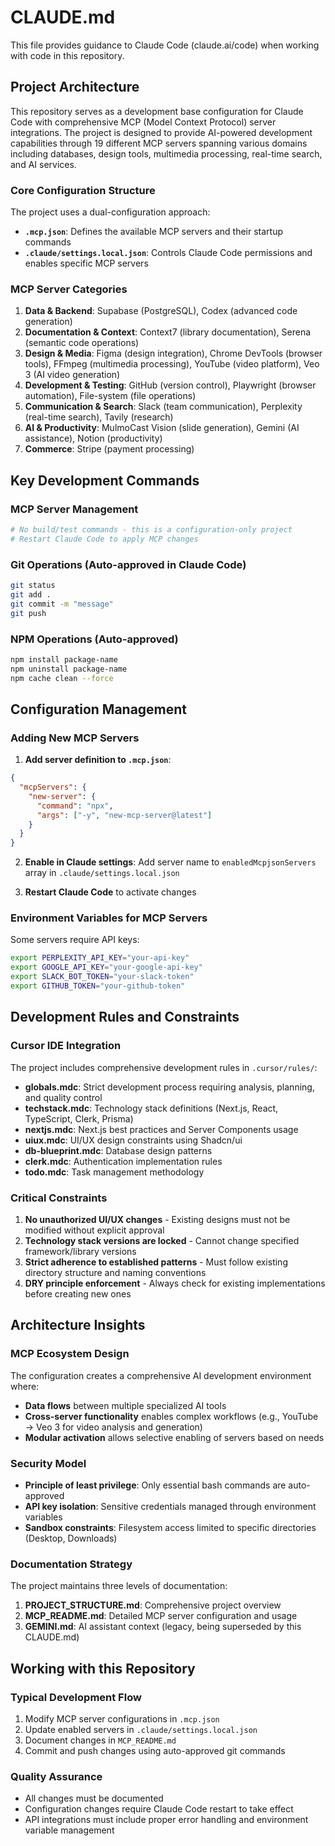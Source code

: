 # CLAUDE.md

This file provides guidance to Claude Code (claude.ai/code) when working with code in this repository.

## Project Architecture

This repository serves as a development base configuration for Claude Code with comprehensive MCP (Model Context Protocol) server integrations. The project is designed to provide AI-powered development capabilities through 19 different MCP servers spanning various domains including databases, design tools, multimedia processing, real-time search, and AI services.

### Core Configuration Structure

The project uses a dual-configuration approach:
- **`.mcp.json`**: Defines the available MCP servers and their startup commands
- **`.claude/settings.local.json`**: Controls Claude Code permissions and enables specific MCP servers

### MCP Server Categories

1. **Data & Backend**: Supabase (PostgreSQL), Codex (advanced code generation)
2. **Documentation & Context**: Context7 (library documentation), Serena (semantic code operations)
3. **Design & Media**: Figma (design integration), Chrome DevTools (browser tools), FFmpeg (multimedia processing), YouTube (video platform), Veo 3 (AI video generation)
4. **Development & Testing**: GitHub (version control), Playwright (browser automation), File-system (file operations)
5. **Communication & Search**: Slack (team communication), Perplexity (real-time search), Tavily (research)
6. **AI & Productivity**: MulmoCast Vision (slide generation), Gemini (AI assistance), Notion (productivity)
7. **Commerce**: Stripe (payment processing)

## Key Development Commands

### MCP Server Management
```bash
# No build/test commands - this is a configuration-only project
# Restart Claude Code to apply MCP changes
```

### Git Operations (Auto-approved in Claude Code)
```bash
git status
git add .
git commit -m "message"
git push
```

### NPM Operations (Auto-approved)
```bash
npm install package-name
npm uninstall package-name
npm cache clean --force
```

## Configuration Management

### Adding New MCP Servers

1. **Add server definition to `.mcp.json`**:
```json
{
  "mcpServers": {
    "new-server": {
      "command": "npx",
      "args": ["-y", "new-mcp-server@latest"]
    }
  }
}
```

2. **Enable in Claude settings**:
Add server name to `enabledMcpjsonServers` array in `.claude/settings.local.json`

3. **Restart Claude Code** to activate changes

### Environment Variables for MCP Servers

Some servers require API keys:
```bash
export PERPLEXITY_API_KEY="your-api-key"
export GOOGLE_API_KEY="your-google-api-key"
export SLACK_BOT_TOKEN="your-slack-token"
export GITHUB_TOKEN="your-github-token"
```

## Development Rules and Constraints

### Cursor IDE Integration
The project includes comprehensive development rules in `.cursor/rules/`:

- **globals.mdc**: Strict development process requiring analysis, planning, and quality control
- **techstack.mdc**: Technology stack definitions (Next.js, React, TypeScript, Clerk, Prisma)
- **nextjs.mdc**: Next.js best practices and Server Components usage
- **uiux.mdc**: UI/UX design constraints using Shadcn/ui
- **db-blueprint.mdc**: Database design patterns
- **clerk.mdc**: Authentication implementation rules
- **todo.mdc**: Task management methodology

### Critical Constraints
1. **No unauthorized UI/UX changes** - Existing designs must not be modified without explicit approval
2. **Technology stack versions are locked** - Cannot change specified framework/library versions
3. **Strict adherence to established patterns** - Must follow existing directory structure and naming conventions
4. **DRY principle enforcement** - Always check for existing implementations before creating new ones

## Architecture Insights

### MCP Ecosystem Design
The configuration creates a comprehensive AI development environment where:
- **Data flows** between multiple specialized AI tools
- **Cross-server functionality** enables complex workflows (e.g., YouTube → Veo 3 for video analysis and generation)
- **Modular activation** allows selective enabling of servers based on needs

### Security Model
- **Principle of least privilege**: Only essential bash commands are auto-approved
- **API key isolation**: Sensitive credentials managed through environment variables
- **Sandbox constraints**: Filesystem access limited to specific directories (Desktop, Downloads)

### Documentation Strategy
The project maintains three levels of documentation:
1. **PROJECT_STRUCTURE.md**: Comprehensive project overview
2. **MCP_README.md**: Detailed MCP server configuration and usage
3. **GEMINI.md**: AI assistant context (legacy, being superseded by this CLAUDE.md)

## Working with this Repository

### Typical Development Flow
1. Modify MCP server configurations in `.mcp.json`
2. Update enabled servers in `.claude/settings.local.json`
3. Document changes in `MCP_README.md`
4. Commit and push changes using auto-approved git commands

### Quality Assurance
- All changes must be documented
- Configuration changes require Claude Code restart to take effect
- API integrations must include proper error handling and environment variable management